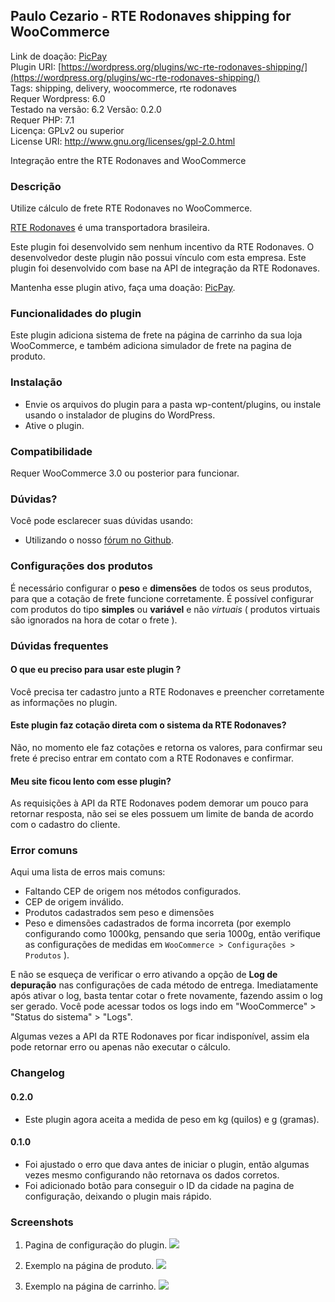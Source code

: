## Paulo Cezario - RTE Rodonaves shipping for WooCommerce

Link de doação: [PicPay](https://picpay.me/phscezario)  
Plugin URI: [https://wordpress.org/plugins/wc-rte-rodonaves-shipping/](https://wordpress.org/plugins/wc-rte-rodonaves-shipping/)  
Tags: shipping, delivery, woocommerce, rte rodonaves  
Requer Wordpress: 6.0  
Testado na versão: 6.2
Versão: 0.2.0  
Requer PHP: 7.1  
Licença: GPLv2 ou superior  
License URI: http://www.gnu.org/licenses/gpl-2.0.html

Integração entre the RTE Rodonaves and WooCommerce

### Descrição

Utilize cálculo de frete RTE Rodonaves no WooCommerce.

[RTE Rodonaves](https://rte.com.br/) é uma transportadora brasileira.

Este plugin foi desenvolvido sem nenhum incentivo da RTE Rodonaves. O desenvolvedor deste plugin não possui vínculo com esta empresa. Este plugin foi desenvolvido com base na API de integração da RTE Rodonaves.

Mantenha esse plugin ativo, faça uma doação: [PicPay](https://picpay.me/phscezario).

### Funcionalidades do plugin

Este plugin adiciona sistema de frete na página de carrinho da sua loja WooCommerce, e também adiciona simulador de frete na pagina de produto.

### Instalação

-   Envie os arquivos do plugin para a pasta wp-content/plugins, ou instale usando o instalador de plugins do WordPress.
-   Ative o plugin.

### Compatibilidade

Requer WooCommerce 3.0 ou posterior para funcionar.

### Dúvidas?

Você pode esclarecer suas dúvidas usando:

-   Utilizando o nosso [fórum no Github](https://github.com/paulocezario/wc-rte-rodonaves-shipping).

### Configurações dos produtos

É necessário configurar o **peso** e **dimensões** de todos os seus produtos, para que a cotação de frete funcione corretamente.
É possível configurar com produtos do tipo **simples** ou **variável** e não _virtuais_ ( produtos virtuais são ignorados na hora de cotar o frete ).

### Dúvidas frequentes

#### O que eu preciso para usar este plugin ?

Você precisa ter cadastro junto a RTE Rodonaves e preencher corretamente as informações no plugin.

#### Este plugin faz cotação direta com o sistema da RTE Rodonaves?

Não, no momento ele faz cotações e retorna os valores, para confirmar seu frete é preciso entrar em contato com a RTE Rodonaves e confirmar.

#### Meu site ficou lento com esse plugin?

As requisições à API da RTE Rodonaves podem demorar um pouco para retornar resposta, não sei se eles possuem um limite de banda de acordo com o cadastro do cliente.

### Error comuns

Aqui uma lista de erros mais comuns:

-   Faltando CEP de origem nos métodos configurados.
-   CEP de origem inválido.
-   Produtos cadastrados sem peso e dimensões
-   Peso e dimensões cadastrados de forma incorreta (por exemplo configurando como 1000kg, pensando que seria 1000g, então verifique as configurações de medidas em `WooCommerce > Configurações > Produtos` ).

E não se esqueça de verificar o erro ativando a opção de **Log de depuração** nas configurações de cada método de entrega. Imediatamente após ativar o log, basta tentar cotar o frete novamente, fazendo assim o log ser gerado. Você pode acessar todos os logs indo em "WooCommerce" > "Status do sistema" > "Logs".

Algumas vezes a API da RTE Rodonaves por ficar indisponível, assim ela pode retornar erro ou apenas não executar o cálculo.

### Changelog

#### 0.2.0

-   Este plugin agora aceita a medida de peso em kg (quilos) e g (gramas).

#### 0.1.0

-   Foi ajustado o erro que dava antes de iniciar o plugin, então algumas vezes mesmo configurando não retornava os dados corretos.
-   Foi adicionado botão para conseguir o ID da cidade na pagina de configuração, deixando o plugin mais rápido.

### Screenshots

1. Pagina de configuração do plugin.
   ![](https://i.imgur.com/2wbZVJ1.png)

2. Exemplo na página de produto.
   ![](https://i.imgur.com/ZHfpnK1.png)

3. Exemplo na página de carrinho.
   ![](https://i.imgur.com/fxqOKZg.png)
